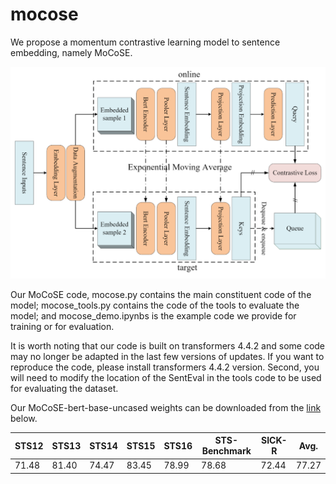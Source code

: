 # mocose
We propose a momentum contrastive learning model to sentence embedding, namely MoCoSE.

![architecture](architecture.png "Architecture of MoCoSE")

Our MoCoSE code, mocose.py contains the main constituent code of the model; mocose_tools.py contains the code of the tools to evaluate the model; and mocose_demo.ipynbs is the example code we provide for training or for evaluation.

It is worth noting that our code is built on transformers 4.4.2 and some code may no longer be adapted in the last few versions of updates. If you want to reproduce the code, please install transformers 4.4.2 version. Second, you will need to modify the location of the SentEval in the tools code to be used for evaluating the dataset.

Our MoCoSE-bert-base-uncased weights can be downloaded from the [link](https://drive.google.com/file/d/1Xz5SWt8J6JSgdun5TvAajpGGOIejRUQ9/view?usp=sharing) below.

| STS12      | STS13 | STS14 | STS15 | STS16 | STS-Benchmark | SICK-R | Avg. |
| ----------- | ----------- |----------- |----------- |----------- |----------- |----------- |----------- |
| 71.48      | 81.40       |74.47       |83.45       |78.99       |78.68       |72.44       |77.27       |
